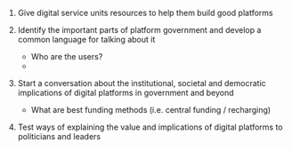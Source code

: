 <!-- TITLE: Research Questions -->
<!-- SUBTITLE: A quick summary of Research Questions -->

1. Give digital service units resources to help them build good platforms

2. Identify the important parts of platform government and develop a common language for talking about it

	* Who are the users?
	* 

3. Start a conversation about the institutional, societal and democratic implications of digital platforms in government and beyond
	* What are best funding methods (i.e. central funding / recharging)

4. Test ways of explaining the value and implications of digital platforms to politicians and leaders